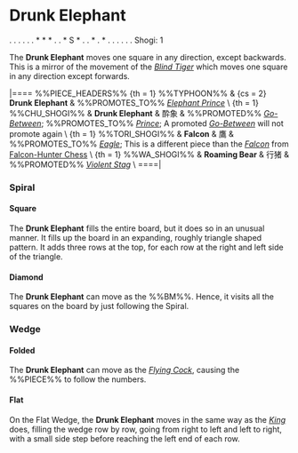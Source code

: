 # Drunk Elephant

<div class = "movement">
. . . . .
. * * * .
. * S * .
. * . * .
. . . . .
Shogi: 1
</div>

The **Drunk Elephant** moves one square in any direction, except backwards.
This is a mirror of the movement of the [*Blind Tiger*](blind_tiger.html)
which moves one square in any direction except forwards.

|====
%%PIECE_HEADERS%%
  {th = 1}  %%TYPHOON%%
& {cs = 2}  **Drunk Elephant**
&           %%PROMOTES_TO%%
            [*Elephant Prince*](king.html?piece=elephant_prince) \\
  {th = 1}  %%CHU_SHOGI%%
&           **Drunk Elephant** & &#x9154;&#x8C61;
&           %%PROMOTED%% [*Go-Between*](go_between.html);
            %%PROMOTES_TO%% [*Prince*](king.html?piece=prince);
            A promoted [*Go-Between*](go_between.html) will not promote again \\
  {th = 1}  %%TORI_SHOGI%%
&           **Falcon**  & &#x9df9;
&           %%PROMOTES_TO%% [*Eagle*](eagle.html); 
            This is a different piece than the [*Falcon*](falcon.html)
            from [Falcon-Hunter Chess](#wiki) \\
  {th = 1}  %%WA_SHOGI%%
&           **Roaming Bear** & &#x884C;&#x732A;
&           %%PROMOTED%%
            [*Violent Stag*](silver_general.html?piece=violent_stag) \\
====|
     
### Spiral

#### Square

The **Drunk Elephant** fills the entire board, but it does so in an
unusual manner. It fills up the board in an expanding, roughly triangle
shaped pattern.
It adds three rows at the top, for each row at the right and left
side of the triangle.

#### Diamond

The **Drunk Elephant** can move as the %%BM%%. Hence, it visits all the squares
on the board by just following the Spiral.

### Wedge

#### Folded

The **Drunk Elephant** can move as the [*Flying Cock*](flying_cock.html),
causing the %%PIECE%% to follow the numbers.

#### Flat

On the Flat Wedge, the **Drunk Elephant** moves in the same way as
the [*King*](king.html) does, filling the wedge row by row, going from
right to left and left to right, with a small side step before
reaching the left end of each row.
